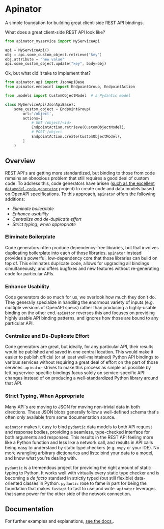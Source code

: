 # Apinator

A simple foundation for building great client-side REST API bindings.

What does a great client-side REST API look like?

```python
from apinator_myservice import MyServiceApi

api = MyServiceApi()
obj = api.some_custom_object.retrieve("key")
obj.attribute = "new value"
api.some_custom_object.update("key", body=obj)
```

Ok, but what did it take to implement that?

```python
from apinator.api import JsonApiBase
from apinator.endpoint import EndpointGroup, EndpointAction

from .models import CustomObjectModel  # a Pydantic model

class MyServiceApi(JsonApiBase):
    some_custom_object = EndpointGroup(
        url='/object',
        actions=[
            # GET /object/<id>
            EndpointAction.retrieve(CustomObjectModel),
            # POST /object
            EndpointAction.create(CustomObjectModel),
        ]
    )
```

## Overview

REST API's are getting more standardized, but binding to those from code remains an obnoxious problem that still requires a good deal of custom code. To address this, code generators have arisen ([such as the excellent `datamodel-code-generator`](https://pypi.org/project/datamodel-code-generator/) project) to create code and data models based on OpenAPI specifications. To this approach, `apinator` offers the following additions:

- *Eliminate boilerplate*
- *Enhance usability*
- *Centralize and de-duplicate effort*
- *Strict typing, when appropriate*

### Eliminate Boilerplate

 Code generators often produce dependency-free libraries, but that involves duplicating boilerplate into each of those libraries. `apinator` instead provides a powerful, low-dependency core that those libraries can build on top of. This eliminates duplicate code, allows for upgrading all bindings simultaneously, and offers bugfixes and new features without re-generating code for particular APIs.

### Enhance Usability

Code generators do so much for us, we overlook how much they don't do. They generally specialize in handling the enormous variety of inputs (e.g. multiple versions of OpenAPI specs) rather than producing a highly-usable binding on the other end. `apinator` reverses this and focuses on providing highly usable API binding patterns, and ignores how those are bound to any particular API.

### Centralize and De-Duplicate Effort

Code generators are great, but ideally, for any particular API, their results would be published and saved in one central location. This would make it easier to publish official (or at least well-maintained) Python API bindings to various services without requiring a great deal of effort on the part of those services. `apinator` strives to make this process as simple as possible by letting service-specific bindings focus solely on service-specific API changes instead of on producing a well-standardized Python library around that API.


### Strict Typing, When Appropriate

Many API's are moving to JSON for moving non-trivial data in both directions. These JSON blobs generally follow a well-defined schema that's often only available from some documentation source.

`apinator` makes it easy to bind `pydantic` data models to both API request and response bodies, providing a seamless, type-checked interface for both arguments and responses. This results in the REST API feeling more like a Python function and less like a network call, and results in API calls being easy to understand by static type checkers (e.g. `mypy` or your IDE). No more wrangling arbitrary dictionaries and lists: bind your data to a model, and know what you're dealing with.

`pydantic` is a tremendous project for providing the right amount of static typing to Python. It works well with virtually every static type checker and is becoming a _de facto_ standard in strictly typed (but still flexible) data-oriented classes in Python. `pydantic` rose to fame in part for being the foundation that makes `fastapi` to fast to use and write. `apinator` leverages that same power for the other side of the network connection.

## Documentation

For further examples and explanations, [see the docs.](https://apinator.readthedocs.io/).
